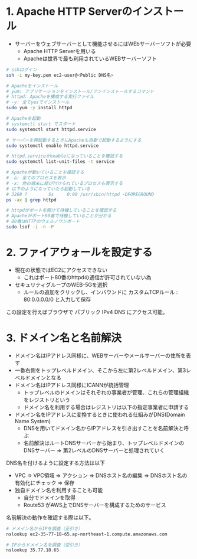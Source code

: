# 1. Apache HTTP Serverのインストール
* サーバーをウェブサーバーとして機能させるにはWEbサーバーソフトが必要
    * Apache HTTP Serverを用いる
    * Apacheは世界で最も利用されているWEBサーバーソフト

```sh
# sshログイン
ssh -i my-key.pem ec2-user@<Public DNS名>

# Apacheをインストール
# yum: アプリケーションをインストール/アンインストールするコマンド
# httpd: Apacheを構成する実行ファイル
# -y: 全てyesでインストール
sudo yum -y install httpd

# Apacheを起動
# systemctl start でスタート
sudo systemctl start httpd.service

# サーバーを再起動するときにApacheも自動で起動するようにする
sudo systemctl enable httpd.service

# httpd.serviceがenableになっていることを確認する
sudo systemctl list-unit-files -t service

# Apacheが動いていることを確認する
# -a: 全てのプロセスを表示
# -x: 他の端末に結び付けられているプロセスも表示する
# 以下のようになっていたら起動している
# 3268 ?        Ss     0:00 /usr/sbin/httpd -DFOREGROUND
ps -ax | grep httpd

# httpdがポートを開けて待機していることを確認する
# Apacheがポート80番で待機していることが分かる
# 80番はHTTPのウェルノウンポート
sudo lsof -i -n -P
```

# 2. ファイアウォールを設定する

* 現在の状態ではEC2にアクセスできない
    * これはポート80番のhttpdの通信が許可されていない為
* セキュリティグループのWEB-5Gを選択
    * ルールの追加をクリックし、インバウンドに カスタムTCPルール : 80:0.0.0.0/0 と入力して保存

この設定を行えばブラウザで パブリック IPv4 DNS にアクセス可能。

# 3. ドメイン名と名前解決
* ドメイン名はIPアドレス同様に、WEBサーバーやメールサーバーの住所を表す
* 一番右側をトップレベルドメイン、そこから左に第2レベルドメイン、第3レベルドメインとなる
* ドメイン名はIPアドレス同様にICANNが統括管理
    * トップレベルのドメインはそれぞれの事業者が管理、これらの管理組織をレジストリという
    * ドメイン名を利用する場合はレジストリは以下の指定事業者に申請する
* ドメイン名をIPアドレスに変換するときに使われる仕組みがDNS(Domain Name System)
    * DNSを用いてドメイン名からIPアドレスを引き出すことを名前解決と呼ぶ
    * 名前解決はルートDNSサーバーから始まり、トップレベルドメインのDNSサーバー ⇒ 第2レベルのDNSサーバーと処理されていく

DNS名を付けるように設定する方法は以下
* VPC ⇒ VPC領域 ⇒ アクション ⇒ DNSホスト名の編集 ⇒ DNSホスト名の有効化にチェック ⇒ 保存
* 独自ドメイン名を利用することも可能
    * 自分でドメインを取得
    * Route53 がAWS上でDNSサーバーを構成するためのサービス

名前解決の動作を確認する際は以下。  

```sh
# ドメイン名からIPを調査（正引き）
nslookup ec2-35-77-18-65.ap-northeast-1.compute.amazonaws.com

# IPからドメイン名を調査（逆引き）
nslookup 35.77.18.65
```